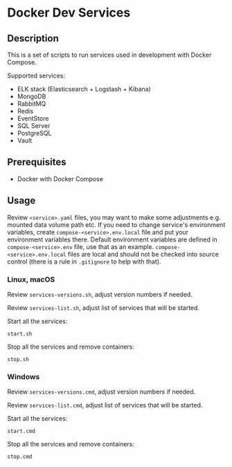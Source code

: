 # Docker Dev Services

## Description

This is a set of scripts to run services used in development with
Docker Compose.

Supported services:

- ELK stack (Elasticsearch + Logstash + Kibana)
- MongoDB
- RabbitMQ
- Redis
- EventStore
- SQL Server
- PostgreSQL
- Vault

## Prerequisites

- Docker with Docker Compose

## Usage

Review `<service>.yaml` files, you may want to make some adjustments e.g. mounted data volume path etc.
If you need to change service's environment variables, create `compose-<service>.env.local` file and put your environment variables there. Default environment variables are defined in `compose-<service>.env` file, use that as an example. `compose-<service>.env.local` files are local and should not be checked into source control (there is a rule in `.gitignore` to help with that).


### Linux, macOS

Review `services-versions.sh`, adjust version numbers if needed.

Review `services-list.sh`, adjust list of services that will be started.

Start all the services:

```
start.sh
```

Stop all the services and remove containers:

```
stop.sh
```

### Windows


Review `services-versions.cmd`, adjust version numbers if needed.

Review `services-list.cmd`, adjust list of services that will be started.

Start all the services:

```
start.cmd
```

Stop all the services and remove containers:

```
stop.cmd
```
